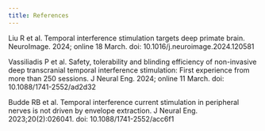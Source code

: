 ```yaml
---
title: References
---
```

Liu R et al. Temporal interference stimulation targets deep primate brain. NeuroImage. 2024; online 18 March. doi: 10.1016/j.neuroimage.2024.120581

Vassiliadis P et al. Safety, tolerability and blinding efficiency of non-invasive deep transcranial temporal interference stimulation: First experience from more than 250 sessions. J Neural Eng. 2024; online 11 March. doi: 10.1088/1741-2552/ad2d32

Budde RB et al. Temporal interference current stimulation in peripheral nerves is not driven by envelope extraction. J Neural Eng. 2023;20(2):026041. doi: 10.1088/1741-2552/acc6f1
